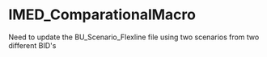# IMED_ComparationalMacro
Need to update the BU_Scenario_Flexline file using two scenarios from two different BID's 

